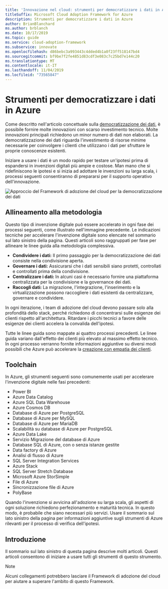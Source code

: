 ```yaml
---
title: 'Innovazione nel cloud: strumenti per democratizzare i dati in Azure'
titleSuffix: Microsoft Cloud Adoption Framework for Azure
description: Strumenti per democratizzare i dati in Azure
author: BrianBlanchard
ms.author: brblanch
ms.date: 10/17/2019
ms.topic: guide
ms.service: cloud-adoption-framework
ms.subservice: innovate
ms.openlocfilehash: d86bebc3a993443c4dded4b1a0f23ff518147bd4
ms.sourcegitcommit: bf9be7f2fe4851d83cdf3e083c7c25bd7e144c20
ms.translationtype: MT
ms.contentlocale: it-IT
ms.lasthandoff: 11/04/2019
ms.locfileid: "73565847"
---
```

# <a name="tools-to-democratize-data-in-azure"></a>Strumenti per democratizzare i dati in Azure

Come descritto nell'articolo concettuale sulla [democratizzazione dei dati](../considerations/data.md), è possibile fornire molte innovazioni con scarso investimento tecnico. Molte innovazioni principali richiedono un minor numero di dati non elaborati. La democratizzazione dei dati riguarda l'investimento di risorse minime necessarie per coinvolgere i clienti che utilizzano i dati per sfruttare le proprie conoscenze esistenti.

Iniziare a usare i dati è un modo rapido per testare un'ipotesi prima di espandersi in invenzioni digitali più ampie e costose. Man mano che si ridefiniscono le ipotesi e si inizia ad adottare le invenzioni su larga scala, i processi seguenti consentiranno di prepararsi per il supporto operativo dell'innovazione.

![Approccio del Framework di adozione del cloud per la democratizzazione dei dati](../../_images/innovate/democratize-data.png)

## <a name="alignment-to-the-methodology"></a>Allineamento alla metodologia

Questo tipo di invenzione digitale può essere accelerato in ogni fase dei processi seguenti, come illustrato nell'immagine precedente. Le indicazioni tecniche per accelerare l'invenzione digitale sono elencate nel sommario sul lato sinistro della pagina. Questi articoli sono raggruppati per fase per allineare le linee guida alla metodologia complessiva.

- **Condividere i dati:** Il primo passaggio per la democratizzazione dei dati consiste nella condivisione aperta.
- **Governare i dati:** Assicurarsi che i dati sensibili siano protetti, controllati e controllati prima della condivisione.
- **Centralizzare i dati:** In alcuni casi è necessario fornire una piattaforma centralizzata per la condivisione e la governance dei dati.
- **Raccogli dati:** La migrazione, l'integrazione, l'inserimento e la virtualizzazione possono raccogliere i dati esistenti da centralizzare, governare e condividere.

In ogni iterazione, i team di adozione del cloud devono passare solo alla profondità dello stack, perché richiedono di concentrarsi sulle esigenze dei clienti rispetto all'architettura. Ritardare i picchi tecnici a favore delle esigenze dei clienti accelera la convalida dell'ipotesi.

Tutte le linee guida sono mappate ai quattro processi precedenti. Le linee guida variano dall'effetto dei clienti più elevato al massimo effetto tecnico. In ogni processo verranno fornite informazioni aggiuntive su diversi modi possibili che Azure può accelerare la [creazione con empatia dei clienti](../considerations/build.md).

## <a name="toolchain"></a>Toolchain

In Azure, gli strumenti seguenti sono comunemente usati per accelerare l'invenzione digitale nelle fasi precedenti:

- Power BI
- Azure Data Catalog
- Azure SQL Data Warehouse
- Azure Cosmos DB
- Database di Azure per PostgreSQL
- Database di Azure per MySQL
- Database di Azure per MariaDB
- Scalabilità su database di Azure per PostgreSQL
- Azure Data Lake
- Servizio Migrazione del database di Azure
- Database SQL di Azure, con o senza istanze gestite
- Data factory di Azure
- Analisi di flusso di Azure
- SQL Server Integration Services
- Azure Stack
- SQL Server Stretch Database
- Microsoft Azure StorSimple
- File di Azure
- Sincronizzazione file di Azure
- PolyBase

Quando l'invenzione si avvicina all'adozione su larga scala, gli aspetti di ogni soluzione richiedono perfezionamento e maturità tecnica. In questo modo, è probabile che siano necessari più servizi. Usare il sommario sul lato sinistro della pagina per informazioni aggiuntive sugli strumenti di Azure rilevanti per il processo di verifica dell'ipotesi.

## <a name="get-started"></a>Introduzione

Il sommario sul lato sinistro di questa pagina descrive molti articoli. Questi articoli consentono di iniziare a usare tutti gli strumenti di questo strumento.

> [!NOTE]
> Alcuni collegamenti potrebbero lasciare il Framework di adozione del cloud per aiutare a superare l'ambito di questo Framework.
